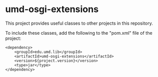 # umd-osgi-extensions

This project provides useful classes to other projects in this
repository.

To include these classes, add the following to the "pom.xml" file
of the project:

```
<dependency>
    <groupId>edu.umd.lib</groupId>
    <artifactId>umd-osgi-extensions</artifactId>
    <version>${project.version}</version>
    <type>jar</type>
</dependency>
``` 
